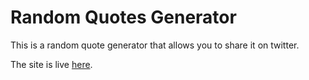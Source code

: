 # Random Quotes Generator

<p>This is a random quote generator that allows you to share it on twitter.</p> 

The site is live [here](http://two-science.surge.sh/). 